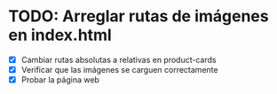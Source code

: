 # TODO: Arreglar rutas de imágenes en index.html

- [x] Cambiar rutas absolutas a relativas en product-cards
- [x] Verificar que las imágenes se carguen correctamente
- [x] Probar la página web

